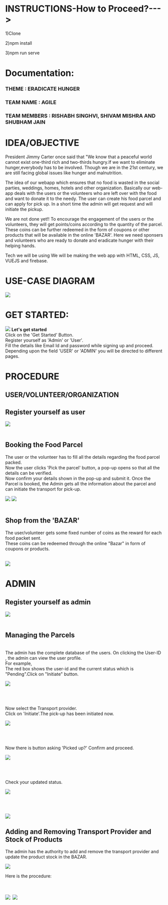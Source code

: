 # INSTRUCTIONS-How to Proceed?--->

1)Clone 

2)npm install

3)npm run serve

# Documentation:


### THEME : ERADICATE HUNGER
### TEAM NAME : AGILE
### TEAM MEMBERS : RISHABH SINGHVI, SHIVAM MISHRA AND SHUBHAM JAIN


# IDEA/OBJECTIVE
President Jimmy Carter once said that "We know that a peaceful world cannot exist one-third 
rich and two-thirds hungry.If we want to eliminate hunger,everybody has to be involved.
Though we are in the 21st century, we are still facing global issues like hunger and malnutrition.

The idea of our webapp which ensures that no food is wasted in the social parties,
weddings, homes, hotels and other organization. Basically our web-app deals with the users or the 
volunteers who are left over with the food and want to donate it to the needy. The user can create
his food parcel and can apply for pick up. In a short time the admin will get request and will
initiate the pickup.

We are not done yet!!
To encourage the engagement of the users or the volunteers, they will get points/coins according 
to the quantity of the parcel. These coins can be further redeemed in the form of coupons or other 
products that will be available in the online 'BAZAR'. Here we need sponsers and volunteers who are 
ready to donate and eradicate hunger with their helping hands.

Tech we will be using
We will be making the web app with HTML, CSS, JS, VUEJS and firebase.


# USE-CASE DIAGRAM
![](public/img/theme/userqq5.png)

# GET STARTED:

![](public/img/theme/1s.png)
**Let's get started** <br/>
Click on the 'Get Started' Button. <br/>
Register yourself as 'Admin' or 'User'. <br/>
Fill the details like Email Id and password while signing up and proceed. <br/>
Depending upon the field 'USER' or 'ADMIN' you will be directed to different
pages. <br/>

# PROCEDURE
## USER/VOLUNTEER/ORGANIZATION
## Register yourself as user
![](public/img/theme/7s.png)
<br/><br/>
## Booking the Food Parcel
The user or the volunteer has to fill all the details regarding the food parcel
packed.<br/>
Now the user clicks 'Pick the parcel' button, a pop-up opens so that all the details
can be verified.<br/>
Now confirm your details shown in the pop-up and submit it.
Once the Parcel is booked, the Admin gets all the information about the parcel
and can initiate the transport for pick-up.

![](public/img/theme/6s.png)
![](public/img/theme/17s.png)
<br/><br/>


## Shop from the 'BAZAR'
The user/volunteer gets some fixed number of coins as the reward for each food
packet sent.<br/>
These coins can be redeemed through the online "Bazar" in form of coupons
or products.<br/>
<br/>

![](public/img/theme/2s.png)
<br/>


# ADMIN
## Register yourself as admin

![](public/img/theme/10s.png)
<br/><br/>

## Managing the Parcels
<br/>
The admin has the complete database of the users.
On clicking the User-ID , the admin can view the user profile.
<br/>
For example,<br/>
The red box shows the user-id and the current status which is 
"Pending".Click on "Initiate" button.<br/>


![](public/img/theme/13s.png)

<br/><br/>

Now select the Transport provider.<br/>
Click on 'Initiate'.The pick-up has been initiated now.

![](public/img/theme/13.5s.png)

<br/><br/>

Now there is button asking 'Picked up?'
Confirm and proceed.

![](public/img/theme/14s.png)

<br/><br/>

Check your updated status.

![](public/img/theme/15s.png)

<br/><br/>

![](public/img/theme/16s.png)

## Adding and Removing Transport Provider and Stock of Products
The admin has the authority to add and remove the transport provider
and update the product stock in the BAZAR.

![](public/img/theme/5s.png)

Here is the procedure:

![](public/img/theme/11s.png)
![](public/img/theme/12s.png)
=======





